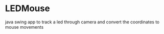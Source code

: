 # LEDMouse
java swing app to track a led through camera and convert the coordinates to mouse movements 
